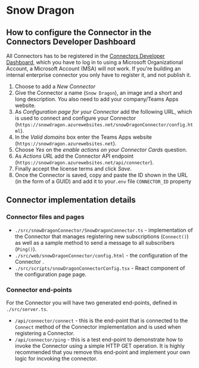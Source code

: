 # Snow Dragon

## How to configure the Connector in the Connectors Developer Dashboard

All Connectors has to be registered in the [Connectors Developer Dashboard](https://outlook.office.com/connectors/publish), which you have to log in to using a Microsoft Organizational Account, a Microsoft Account (MSA) will not work. If you're building an internal enterprise connector you only have to register it, and not publish it.

1. Choose to add a *New Connector*
2. Give the Connector a name (`Snow Dragon`), an image and a short and long description. You also need to add your company/Teams Apps website.
3. As *Configuration page for your Connector*  add the following URL, which is used to connect and configure your Connector (`https://snowdragon.azurewebsites.net/snowDragonConnector/config.html`).
4. In the *Valid domains* box enter the Teams Apps website (`https://snowdragon.azurewebsites.net`).
5. Choose *Yes* on the *enable actions on your Connector Cards* question.
6. As *Actions URL* add the Connector API endpoint (`https://snowdragon.azurewebsites.net/api/connector`).
7. Finally accept the license terms and click *Save*.
8. Once the Connector is saved, copy and paste the ID shown in the URL (in the form of a GUID) and add it to your`.env` file `CONNECTOR_ID` property

## Connector implementation details

### Connector files and pages

* `./src/snowDragonConnector/SnowDragonConnector.ts` - implementation of the Connector that manages registering new subscriptions (`Connect()`) as well as a sample method to send a message to all subscribers (`Ping()`).
* `./src/web/snowDragonConnector/config.html` - the configuration of the Connector .
* `./src/scripts/snowDragonConnectorConfig.tsx` - React component of the configuration page page.

### Connector end-points

For the Connector you will have two generated end-points, defined in `./src/server.ts`.

* `/api/connector/connect` - this is the end-point that is connected to the `Connect` method of the Connector implementation and is used when registering a Connector. 
* `/api/connector/ping` - this is a test end-point to demonstrate how to invoke the Connector using a simple HTTP GET operation. It is highly recommended that you remove this end-point and implement your own logic for incvoking the connector.